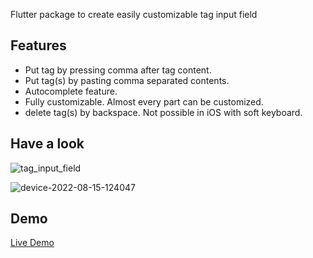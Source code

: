 Flutter package to create easily customizable tag input field

## Features

- Put tag by pressing comma after tag content.
- Put tag(s) by pasting comma separated contents.
- Autocomplete feature.
- Fully customizable. Almost every part can be customized.
- delete tag(s) by backspace. Not possible in iOS with soft keyboard.

## Have a look
![tag_input_field](https://user-images.githubusercontent.com/92369023/184590173-c309247f-7a1f-4275-bb89-36d5adb99d94.png)

![device-2022-08-15-124047](https://user-images.githubusercontent.com/92369023/184592891-f8c39595-2552-4f17-8f2c-23266a126150.gif)



## Demo
[Live Demo](https://tag_input_field.codemagic.app/#/)

<script type="text/javascript" src="https://cdnjs.buymeacoffee.com/1.0.0/button.prod.min.js" data-name="bmc-button" data-slug="debduttapanda" data-color="#FFDD00" data-emoji=""  data-font="Cookie" data-text="Buy me a coffee" data-outline-color="#000000" data-font-color="#000000" data-coffee-color="#ffffff" ></script>
